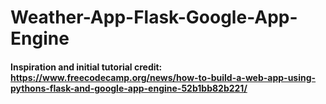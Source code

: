 # Weather-App-Flask-Google-App-Engine

#### Inspiration and initial tutorial credit: https://www.freecodecamp.org/news/how-to-build-a-web-app-using-pythons-flask-and-google-app-engine-52b1bb82b221/
